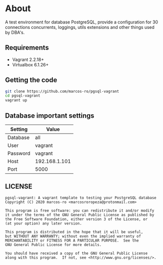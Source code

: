 # About 

A test environment for database PostgreSQL, provide a configuration for 30 connections concurrents, loggings, utils extensions and other things used by DBA's.

## Requirements

* Vagrant 2.2.18+
* Virtualbox 6.1.26+

## Getting the code

```bash
git clone https://github.com/marcos-ro/pgsql-vagrant
cd pgsql-vagrant
vagrant up
```

## Database important settings 

| Setting  | Value        |
|----------|--------------|
| Database | all          |
| User     | vagrant      |
| Password | vagrant      |
| Host     | 192.168.1.101|
| Port     | 5000         |

## LICENSE

```
pgsql-vagrant: A vagrant template to testing your PostgreSQL database
Copyright (C) 2020 marcos-ro <marcosroropeza@protonmail.com>

This program is free software: you can redistribute it and/or modify
it under the terms of the GNU General Public License as published by
the Free Software Foundation, either version 3 of the License, or
(at your option) any later version.

This program is distributed in the hope that it will be useful,
but WITHOUT ANY WARRANTY; without even the implied warranty of
MERCHANTABILITY or FITNESS FOR A PARTICULAR PURPOSE.  See the
GNU General Public License for more details.

You should have received a copy of the GNU General Public License
along with this program.  If not, see <http://www.gnu.org/licenses/>.
```
